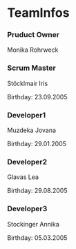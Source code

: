 
<h1>TeamInfos </h1>

<h3>Pruduct Owner</h3>
Monika Rohrweck

<h3>Scrum Master</h3>
Stöcklmair Iris
<p>Birthday: 23.09.2005</p>

<h3>Developer1</h3>
Muzdeka Jovana
<p>Birthday: 29.01.2005</p>

<h3>Developer2</h3>
Glavas Lea
<p>Birthday: 29.08.2005</p>

<h3>Developer3</h3>

Stockinger Annika
<p>Birthday: 05.03.2005</p>

